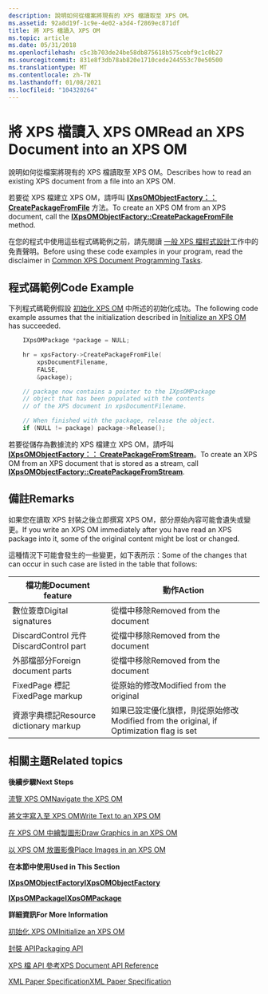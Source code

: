 ```yaml
---
description: 說明如何從檔案將現有的 XPS 檔讀取至 XPS OM。
ms.assetid: 92a8d19f-1c9e-4e02-a3d4-f2869ec871df
title: 將 XPS 檔讀入 XPS OM
ms.topic: article
ms.date: 05/31/2018
ms.openlocfilehash: c5c3b703de24be58db875618b575cebf9c1c0b27
ms.sourcegitcommit: 831e8f3db78ab820e1710cede244553c70e50500
ms.translationtype: MT
ms.contentlocale: zh-TW
ms.lasthandoff: 01/08/2021
ms.locfileid: "104320264"
---
```

# <a name="read-an-xps-document-into-an-xps-om"></a><span data-ttu-id="2847a-103">將 XPS 檔讀入 XPS OM</span><span class="sxs-lookup"><span data-stu-id="2847a-103">Read an XPS Document into an XPS OM</span></span>

<span data-ttu-id="2847a-104">說明如何從檔案將現有的 XPS 檔讀取至 XPS OM。</span><span class="sxs-lookup"><span data-stu-id="2847a-104">Describes how to read an existing XPS document from a file into an XPS OM.</span></span>

<span data-ttu-id="2847a-105">若要從 XPS 檔建立 XPS OM，請呼叫 [**IXpsOMObjectFactory：： CreatePackageFromFile**](/windows/desktop/api/xpsobjectmodel/nf-xpsobjectmodel-ixpsomobjectfactory-createpackagefromfile) 方法。</span><span class="sxs-lookup"><span data-stu-id="2847a-105">To create an XPS OM from an XPS document, call the [**IXpsOMObjectFactory::CreatePackageFromFile**](/windows/desktop/api/xpsobjectmodel/nf-xpsobjectmodel-ixpsomobjectfactory-createpackagefromfile) method.</span></span>

<span data-ttu-id="2847a-106">在您的程式中使用這些程式碼範例之前，請先閱讀 [一般 XPS 檔程式設計](common-xps-document-tasks.md)工作中的免責聲明。</span><span class="sxs-lookup"><span data-stu-id="2847a-106">Before using these code examples in your program, read the disclaimer in [Common XPS Document Programming Tasks](common-xps-document-tasks.md).</span></span>

## <a name="code-example"></a><span data-ttu-id="2847a-107">程式碼範例</span><span class="sxs-lookup"><span data-stu-id="2847a-107">Code Example</span></span>

<span data-ttu-id="2847a-108">下列程式碼範例假設 [初始化 XPS OM](xps-object-model-initialization.md) 中所述的初始化成功。</span><span class="sxs-lookup"><span data-stu-id="2847a-108">The following code example assumes that the initialization described in [Initialize an XPS OM](xps-object-model-initialization.md) has succeeded.</span></span>


```C++
    IXpsOMPackage *package = NULL;

    hr = xpsFactory->CreatePackageFromFile(
        xpsDocumentFilename,
        FALSE,
        &package);

    // package now contains a pointer to the IXpsOMPackage
    // object that has been populated with the contents
    // of the XPS document in xpsDocumentFilename.

    // When finished with the package, release the object.
    if (NULL != package) package->Release();
```



<span data-ttu-id="2847a-109">若要從儲存為數據流的 XPS 檔建立 XPS OM，請呼叫 [**IXpsOMObjectFactory：： CreatePackageFromStream**](/windows/desktop/api/xpsobjectmodel/nf-xpsobjectmodel-ixpsomobjectfactory-createpackagefromstream)。</span><span class="sxs-lookup"><span data-stu-id="2847a-109">To create an XPS OM from an XPS document that is stored as a stream, call [**IXpsOMObjectFactory::CreatePackageFromStream**](/windows/desktop/api/xpsobjectmodel/nf-xpsobjectmodel-ixpsomobjectfactory-createpackagefromstream).</span></span>

## <a name="remarks"></a><span data-ttu-id="2847a-110">備註</span><span class="sxs-lookup"><span data-stu-id="2847a-110">Remarks</span></span>

<span data-ttu-id="2847a-111">如果您在讀取 XPS 封裝之後立即撰寫 XPS OM，部分原始內容可能會遺失或變更。</span><span class="sxs-lookup"><span data-stu-id="2847a-111">If you write an XPS OM immediately after you have read an XPS package into it, some of the original content might be lost or changed.</span></span>

<span data-ttu-id="2847a-112">這種情況下可能會發生的一些變更，如下表所示：</span><span class="sxs-lookup"><span data-stu-id="2847a-112">Some of the changes that can occur in such case are listed in the table that follows:</span></span>

| <span data-ttu-id="2847a-113">檔功能</span><span class="sxs-lookup"><span data-stu-id="2847a-113">Document feature</span></span>                      | <span data-ttu-id="2847a-114">動作</span><span class="sxs-lookup"><span data-stu-id="2847a-114">Action</span></span>                                                             |
|---------------------------------------|--------------------------------------------------------------------|
| <span data-ttu-id="2847a-115">數位簽章</span><span class="sxs-lookup"><span data-stu-id="2847a-115">Digital signatures</span></span><br/>         | <span data-ttu-id="2847a-116">從檔中移除</span><span class="sxs-lookup"><span data-stu-id="2847a-116">Removed from the document</span></span><br/>                               |
| <span data-ttu-id="2847a-117">DiscardControl 元件</span><span class="sxs-lookup"><span data-stu-id="2847a-117">DiscardControl part</span></span><br/>        | <span data-ttu-id="2847a-118">從檔中移除</span><span class="sxs-lookup"><span data-stu-id="2847a-118">Removed from the document</span></span><br/>                               |
| <span data-ttu-id="2847a-119">外部檔部分</span><span class="sxs-lookup"><span data-stu-id="2847a-119">Foreign document parts</span></span><br/>     | <span data-ttu-id="2847a-120">從檔中移除</span><span class="sxs-lookup"><span data-stu-id="2847a-120">Removed from the document</span></span><br/>                               |
| <span data-ttu-id="2847a-121">FixedPage 標記</span><span class="sxs-lookup"><span data-stu-id="2847a-121">FixedPage markup</span></span><br/>           | <span data-ttu-id="2847a-122">從原始的修改</span><span class="sxs-lookup"><span data-stu-id="2847a-122">Modified from the original</span></span><br/>                              |
| <span data-ttu-id="2847a-123">資源字典標記</span><span class="sxs-lookup"><span data-stu-id="2847a-123">Resource dictionary markup</span></span><br/> | <span data-ttu-id="2847a-124">如果已設定優化旗標，則從原始修改</span><span class="sxs-lookup"><span data-stu-id="2847a-124">Modified from the original, if Optimization flag is set</span></span><br/> |



 

## <a name="related-topics"></a><span data-ttu-id="2847a-125">相關主題</span><span class="sxs-lookup"><span data-stu-id="2847a-125">Related topics</span></span>

<dl> <dt>

<span data-ttu-id="2847a-126">**後續步驟**</span><span class="sxs-lookup"><span data-stu-id="2847a-126">**Next Steps**</span></span>
</dt> <dt>

[<span data-ttu-id="2847a-127">流覽 XPS OM</span><span class="sxs-lookup"><span data-stu-id="2847a-127">Navigate the XPS OM</span></span>](navigate-the-xps-om.md)
</dt> <dt>

[<span data-ttu-id="2847a-128">將文字寫入至 XPS OM</span><span class="sxs-lookup"><span data-stu-id="2847a-128">Write Text to an XPS OM</span></span>](write-text-to-an-xps-om.md)
</dt> <dt>

[<span data-ttu-id="2847a-129">在 XPS OM 中繪製圖形</span><span class="sxs-lookup"><span data-stu-id="2847a-129">Draw Graphics in an XPS OM</span></span>](draw-graphics-in-an-xps-om.md)
</dt> <dt>

[<span data-ttu-id="2847a-130">以 XPS OM 放置影像</span><span class="sxs-lookup"><span data-stu-id="2847a-130">Place Images in an XPS OM</span></span>](place-images-in-an-xps-om.md)
</dt> <dt>

<span data-ttu-id="2847a-131">**在本節中使用**</span><span class="sxs-lookup"><span data-stu-id="2847a-131">**Used in This Section**</span></span>
</dt> <dt>

[<span data-ttu-id="2847a-132">**IXpsOMObjectFactory**</span><span class="sxs-lookup"><span data-stu-id="2847a-132">**IXpsOMObjectFactory**</span></span>](/windows/desktop/api/xpsobjectmodel/nn-xpsobjectmodel-ixpsomobjectfactory)
</dt> <dt>

[<span data-ttu-id="2847a-133">**IXpsOMPackage**</span><span class="sxs-lookup"><span data-stu-id="2847a-133">**IXpsOMPackage**</span></span>](/windows/desktop/api/xpsobjectmodel/nn-xpsobjectmodel-ixpsompackage)
</dt> <dt>

<span data-ttu-id="2847a-134">**詳細資訊**</span><span class="sxs-lookup"><span data-stu-id="2847a-134">**For More Information**</span></span>
</dt> <dt>

[<span data-ttu-id="2847a-135">初始化 XPS OM</span><span class="sxs-lookup"><span data-stu-id="2847a-135">Initialize an XPS OM</span></span>](xps-object-model-initialization.md)
</dt> <dt>

[<span data-ttu-id="2847a-136">封裝 API</span><span class="sxs-lookup"><span data-stu-id="2847a-136">Packaging API</span></span>](/previous-versions/windows/desktop/opc/packaging)
</dt> <dt>

[<span data-ttu-id="2847a-137">XPS 檔 API 參考</span><span class="sxs-lookup"><span data-stu-id="2847a-137">XPS Document API Reference</span></span>](xps-programming-reference.md)
</dt> <dt>

[<span data-ttu-id="2847a-138">XML Paper Specification</span><span class="sxs-lookup"><span data-stu-id="2847a-138">XML Paper Specification</span></span>](https://www.ecma-international.org/activities/XML%20Paper%20Specification/XPS%20Standard%20WD%201.6.pdf)
</dt> </dl>

 

